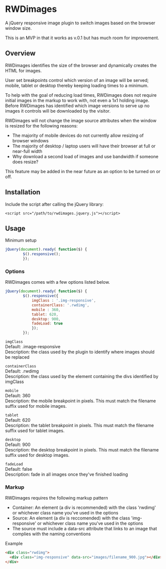 RWDimages
=========

A jQuery responsive image plugin to switch images based on the browser window size.

This is an MVP in that it works as v.0.1 but has much room for improvement.

<h2>Overview</h2>

RWDimages identifies the size of the browser and dynamically creates the HTML for images.

User set breakpoints control which version of an image will be served; mobile, tablet or desktop thereby keeping
loading times to a minimum.

To help with the goal of reducing load times, RWDimages does not require initial images in the markup to work with,
not even a 1x1 holding image. Before RWDimages has identified which image versions to serve up no images it controls 
will be downloaded by the visitor.

RWDimages will not change the image source attributes when the window is resized for the following reasons:

- The majority of mobile devices do not currently allow resizing of browser windows
- The majority of desktop / laptop users will have their browser at full or near-full width
- Why download a second load of images and use bandwidth if someone does resize?

This feature may be added in the near future as an option to be turned on or off.

<h2>Installation</h2>

Include the script after calling the jQuery library:

`<script src="/path/to/rwdimages.jquery.js"></script>`

<h2>Usage</h2>

Minimum setup

```javascript
jQuery(document).ready( function($) {
  		$().responsive();
		});
```

<h3>Options</h3>

RWDimages comes with a few options listed below.
```javascript
jQuery(document).ready( function($) {
  		$().responsive({
			imgClass : '.img-responsive',
			containerClass: '.rwdimg',
			mobile : 360,
			tablet: 620,
			desktop: 900,
			fadeLoad: true
			});
		});
```

`imgClass`<br/>
Default: .image-responsive<br/>
Description: the class used by the plugin to identify where images should be replaced

`containerClass`<br/>
Default: .rwdimg<br/>
Description: the class used by the element containing the divs identified by imgClass

`mobile`<br/>
Default: 360<br/>
Description: the mobile breakpoint in pixels. This must match the filename suffix used for mobile images.

`tablet`<br/>
Default: 620<br/>
Description: the tablet breakpoint in pixels. This must match the filename suffix used for tablet images.

`desktop`<br/>
Default: 900<br/>
Description: the desktop breakpoint in pixels. This must match the filename suffix used for desktop images.

`fadeLoad`<br/>
Default: false<br/>
Description: fade in all images once they've finished loading

<h3>Markup</h3>

RWDimages requires the following markup pattern

- Container: An element (a div is recommended) with the class 'rwdimg' or whichever class name you've used in the options
- Source: An element (a div is reccomended) with the class 'img-responsive' or whichever class name you've used in the options
- The source must include a data-src attribute that links to an image that complies with the naming conventions


Example

```html
<div class="rwdimg">
  <div class="img-responsive" data-src="images/filename_900.jpg"></div>
</div>
```
    
